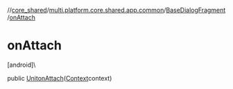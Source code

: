 //[core_shared](../../../index.md)/[multi.platform.core.shared.app.common](../index.md)/[BaseDialogFragment](index.md)/[onAttach](on-attach.md)

# onAttach

[android]\

public [Unit](https://kotlinlang.org/api/latest/jvm/stdlib/kotlin/-unit/index.html)[onAttach](on-attach.md)([Context](https://developer.android.com/reference/kotlin/android/content/Context.html)context)
